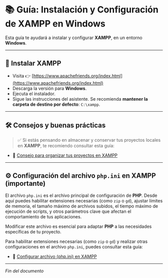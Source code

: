 # 📚 Guía: Instalación y Configuración de XAMPP en Windows

Esta guía te ayudará a instalar y configurar **XAMPP**, en un entorno **Windows**.

---

## 🧰 Instalar XAMPP

* Visita 👉 [https://www.apachefriends.org/index.html](https://www.apachefriends.org/index.html)
* Descarga la versión para **Windows**.
* Ejecuta el instalador.
* Sigue las instrucciones del asistente. Se recomienda **mantener la carpeta de destino por defecto**: `C:\xampp`.

---

## 🛠 Consejos y buenas prácticas

> ✅ Si estás pensando en almacenar y conservar tus proyectos locales en **XAMPP**, te recomiendo consultar esta guía:

- 📄 [Consejo para organizar tus proyectos en XAMPP](https://github.com/tejada1970/guias-desarrollo/blob/master/consejos/consejo-para-organizar-tus-proyectos-en-xampp.md)

---

## ⚙️ Configuración del archivo `php.ini` en XAMPP (importante)

El archivo `php.ini` es el archivo principal de configuración de **PHP**. Desde aquí puedes habilitar extensiones necesarias (como `zip` o `gd`), ajustar límites de memoria, el tamaño máximo de archivos subidos, el tiempo máximo de ejecución de scripts, y otros parámetros clave que afectan el comportamiento de tus aplicaciones.

Modificar este archivo es esencial para adaptar **PHP** a las necesidades específicas de tu proyecto.

Para habilitar extensiones necesarias (como `zip` o `gd`) y realizar otras configuraciones en el archivo `php.ini`, puedes consultar esta guía:

- 📄 [Configurar archivo (php.ini) en XAMPP](https://github.com/tejada1970/guias-desarrollo/blob/master/configuraciones/configurar-archivo-phpini-en-xampp.md)

---

*Fin del documento*
